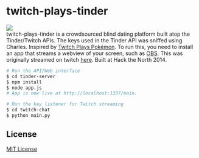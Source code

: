 twitch-plays-tinder
===
<img align="middle" src="https://raw.githubusercontent.com/xasos/twitch-plays-tinder/master/tinder-server/assets/images/logo.png?token=6235280__eyJzY29wZSI6IlJhd0Jsb2I6eGFzb3MvdHdpdGNoLXBsYXlzLXRpbmRlci9tYXN0ZXIvdGluZGVyLXNlcnZlci9hc3NldHMvaW1hZ2VzL2xvZ28ucG5nIiwiZXhwaXJlcyI6MTQxMTkxNzgxN30%3D--4d4acc25db74d348a37a6de2f2b17c71638ce81d"></img><br>
twitch-plays-tinder is a crowdsourced blind dating platform built atop the Tinder/Twitch APIs. The keys used in the Tinder API was sniffed using Charles. Inspired by [Twitch Plays Pokémon](http://www.twitch.tv/twitchplayspokemon). To run this, you need to install an app that streams a webview of your screen, such as [OBS](https://obsproject.com/). This was originally streamed on twitch [here](http://www.twitch.tv/twitchplaystinderbot). Built at Hack the North 2014.

```sh
# Run the API/Web interface
$ cd tinder-server
$ npm install
$ node app.js
# App is now live at http://localhost:1337/main. 

# Run the key listener for Twitch streaming
$ cd twitch-chat
$ python main.py
```

## License
[MIT License](LICENSE)


